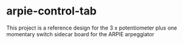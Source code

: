 # arpie-control-tab

This project is a reference design for the 3 x potentiometer plus one momentary switch sidecar board for the ARPIE arpeggiator

